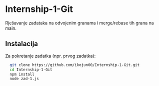 # Internship-1-Git

Rješavanje zadataka na odvojenim granama i merge/rebase tih grana na main.


## Instalacija

Za pokretanje zadatka (npr. prvog zadatka):

```bash
  git clone https://github.com/ikojun00/Internship-1-Git.git
  cd Internship-1-Git
  npm install
  node zad-1.js
```
    